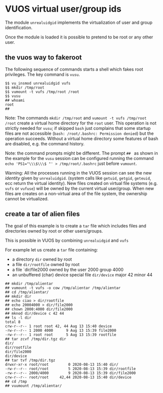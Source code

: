 VUOS virtual user/group ids
====

The module `unrealuidgid` implements the virtualization of user and group identification.

Once the module is loaded it is possible to pretend to be root or any other user.

## the vuos way to fakeroot

The following sequence of commands starts a shell which fakes root privileges.
The key command is `vusu`.
```
$$ vu_insmod unrealuidgid vufs
$$ mkdir /tmp/root
$$ vumount -t vufs /tmp/root /root
$$ vusu
## whoami
root
##
```
Note: The commands `mkdir /tmp/root` and `vumount -t vufs /tmp/root /root` create
a virtual home directory for the `root` user. This operation is not strictly needed for
`vusu`; if skipped `bash` just complains that some startup files are not accessible
(`bash: /root/.bashrc: Permission denied`) but the operation succeeds.
Without a virtual home directory some features of bash are disabled, e.g. the command
history.

Note: the command prompts might be different. 
The prompt `## ` as shown in the example for the `vusu` session can be configured running
the command
`echo 'PS1="\\\$\\\$ "' > /tmp/root/.bashrc`
just before `vumount`.

Warning: All the processes running in the VUOS session can see the  new _identity_ given 
by `unrealuidgid`. (system calls like `getuid`, `getgid`, `geteuid`, ecc return the
virtual identity). New files created on virtual file systems (e.g. `vufs` or `vufuse`)
will be owned by the current virtual user/group. When new files are creates on a
non-virtual area of the file system, the ownership cannot be virtualized.

## create a tar of alien files

The goal of this example is to create a `tar` file which includes files and
directories owned by root or other users/groups.

This is possible in VUOS by combining `unrealuidgid` and `vufs`

For example let us create a `tar` file containing:

* a directory `dir` owned by root
* a file `dir/rootfile` owned by root
* a file `dir/file2000 owned by the user 2000 group 4000
* an unbuffered (char) device special file `dir/device` major 42 minor 44

```
## mkdir /tmp/alientar
## vumount -t vufs -o cow /tmp/alientar /tmp/alientar
## cd /tmp/alientar/
## mkdir dir
## echo ciao > dir/rootfile
## echo 20004000 > dir/file2000
## chown 2000:4000 dir/file2000
## mknod dir/device c 42 44
## ls -l dir
total 8
crw-r--r-- 1 root root 42, 44 Aug 13 15:40 device
-rw-r--r-- 1 2000 4000      9 Aug 13 15:39 file2000
-rw-r--r-- 1 root root      5 Aug 13 15:39 rootfile
## tar zcvf /tmp/dir.tgz dir
dir/
dir/rootfile
dir/file2000
dir/device
## tar tvf /tmp/dir.tgz
drwxr-xr-x root/root         0 2020-08-13 15:40 dir/
-rw-r--r-- root/root         5 2020-08-13 15:39 dir/rootfile
-rw-r--r-- 2000/4000         9 2020-08-13 15:39 dir/file2000
crw-r--r-- root/root     42,44 2020-08-13 15:40 dir/device
## cd /tmp
## vuumount /tmp/alientar/
```

